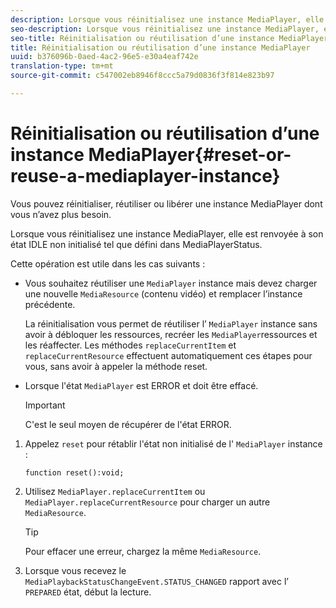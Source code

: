 ```yaml
---
description: Lorsque vous réinitialisez une instance MediaPlayer, elle est renvoyée à son état IDLE non initialisé tel que défini dans MediaPlayerStatus.
seo-description: Lorsque vous réinitialisez une instance MediaPlayer, elle est renvoyée à son état IDLE non initialisé tel que défini dans MediaPlayerStatus.
seo-title: Réinitialisation ou réutilisation d’une instance MediaPlayer
title: Réinitialisation ou réutilisation d’une instance MediaPlayer
uuid: b376096b-0aed-4ac2-96e5-e30a4eaf742e
translation-type: tm+mt
source-git-commit: c547002eb8946f8ccc5a79d0836f3f814e823b97

---
```



# Réinitialisation ou réutilisation d’une instance MediaPlayer{#reset-or-reuse-a-mediaplayer-instance}

Vous pouvez réinitialiser, réutiliser ou libérer une instance MediaPlayer dont vous n’avez plus besoin.

Lorsque vous réinitialisez une instance MediaPlayer, elle est renvoyée à son état IDLE non initialisé tel que défini dans MediaPlayerStatus.

Cette opération est utile dans les cas suivants :

* Vous souhaitez réutiliser une `MediaPlayer` instance mais devez charger une nouvelle `MediaResource` (contenu vidéo) et remplacer l’instance précédente.

   La réinitialisation vous permet de réutiliser l’ `MediaPlayer` instance sans avoir à débloquer les ressources, recréer les `MediaPlayer`ressources et les réaffecter. Les méthodes `replaceCurrentItem` et `replaceCurrentResource` effectuent automatiquement ces étapes pour vous, sans avoir à appeler la méthode reset.

* Lorsque l&#39;état `MediaPlayer` est ERROR et doit être effacé.

   >[!IMPORTANT]
   >
   >C&#39;est le seul moyen de récupérer de l&#39;état ERROR.

1. Appelez `reset` pour rétablir l&#39;état non initialisé de l&#39; `MediaPlayer` instance :

   ```
   function reset():void; 
   ```

1. Utilisez `MediaPlayer.replaceCurrentItem` ou `MediaPlayer.replaceCurrentResource` pour charger un autre `MediaResource`.

   >[!TIP]
   >
   >Pour effacer une erreur, chargez la même `MediaResource`.

1. Lorsque vous recevez le `MediaPlaybackStatusChangeEvent.STATUS_CHANGED` rapport avec l’ `PREPARED` état, début la lecture.
